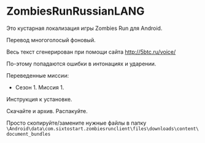 # ZombiesRunRussianLANG
Это кустарная локализация игры Zombies Run для Android. 

Перевод многоголосый фоновый. 

Весь текст сгенерирован при помощи сайта http://5btc.ru/voice/

По-этому попадаются ошибки в интонациях и ударении.

Переведенные миссии:

* Сезон 1. Миссия 1.

Инструкция к установке.

Скачайте и архив. Распакуйте.

Просто скопируйте/замените нужные файлы в папку
`\Android\data\com.sixtostart.zombiesrunclient\files\downloads\content\document_bundles`
